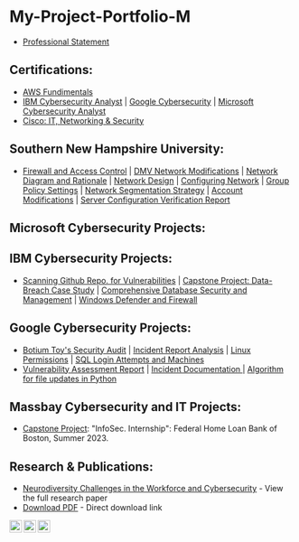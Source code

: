 # My-Project-Portfolio-M
- [Professional Statement](https://docs.google.com/document/d/16rTPcViCdLQWP0R5DigbBzE-Nt2rpGw8-cECMfe1WWA/edit?usp=drive_link)

## Certifications:
- [AWS Fundimentals](https://coursera.org/share/b576dbbdeec042841807d2f48b33f25f)
- [IBM Cybersecurity Analyst](https://coursera.org/share/90a8eb569ec20e82b06d652f94fc2168) | [Google Cybersecurity](https://coursera.org/share/f2a6e2619a4a14e1e979da3558232220) | [Microsoft Cybersecurity Analyst](https://coursera.org/share/3f58169943e76ef7dfad2647bb0d5c9a)
- [Cisco: IT, Networking & Security](https://1drv.ms/f/s!AmHv4hdXHraSgo0Y2MqnYVTSP5Pi_A?e=3vznAC)

## Southern New Hampshire University:
- [Firewall and Access Control](https://1drv.ms/w/s!AmHv4hdXHraSgrUNJ4GfpYtpnKQwGg?e=uM2WK7) | [DMV Network Modifications](https://1drv.ms/w/s!AmHv4hdXHraSgr0I82ZNU6tFryjWUg?e=JydAuH) | [Network Diagram and Rationale](https://1drv.ms/w/s!AmHv4hdXHraSgr0q9UZ77brb9cJk2A?e=PNJPTo) | [Network Design](https://1drv.ms/w/s!AmHv4hdXHraSgrxfu6DfWt0N5ggJRQ?e=GPnfwl) | [Configuring Network](https://1drv.ms/w/s!AmHv4hdXHraSgrQ0kFVa7mrldQ-3AA?e=sapzrk) | [Group Policy Settings](https://1drv.ms/w/s!AmHv4hdXHraSgrR-YzD4q3wWgoAPCw?e=smpOt5) | [Network Segmentation Strategy](https://1drv.ms/w/s!AmHv4hdXHraSgrUQDU26p565dSdSag?e=g10xgL) | [Account Modifications](https://1drv.ms/w/s!AmHv4hdXHraSgrhoMHNpxIUBy4nSxw?e=CVaBRi) | [Server Configuration Verification Report](https://1drv.ms/w/s!AmHv4hdXHraSgrhyzBobEoI9hPLkGA?e=IicWai)

## Microsoft Cybersecurity Projects:

## IBM Cybersecurity Projects:
- [Scanning Github Repo. for Vulnerabilities](https://1drv.ms/w/s!AmHv4hdXHraSgqAfr6S6fYXs8wEeWg?e=39K06c) | [Capstone Project: Data-Breach Case Study](https://1drv.ms/p/s!AmHv4hdXHraSgqAb1zIceSJe1hNeEQ?e=WL9wFw) | [Comprehensive Database Security and Management](https://1drv.ms/w/s!AmHv4hdXHraSgrMjOtgmju5qs25WYA?e=tehX1f) | [Windows Defender and Firewall](https://1drv.ms/w/s!AmHv4hdXHraSgpQG74CJx3KL4uWVjQ?e=lkqnKN)

## Google Cybersecurity Projects:
- [Botium Toy's Security Audit](https://1drv.ms/f/s!AmHv4hdXHraSgqA4BWKH23iOeFZVNg?e=TmHH5b) | [Incident Report Analysis](https://1drv.ms/w/s!AmHv4hdXHraSgqBMXBd2fm4lRIyqgQ?e=9CmBWG) | [Linux Permissions](https://1drv.ms/w/s!AmHv4hdXHraSgqBOVElBqNyw36xKyw?e=AcpmPk) | [SQL Login Attempts and Machines](https://1drv.ms/w/s!AmHv4hdXHraSgqBiWd2riVKFzBfNfg?e=FD86ES)
- [Vulnerability Assessment Report](https://1drv.ms/w/s!AmHv4hdXHraSgqBmac-vJkrSOzUiFA?e=Q0hulE) | [Incident Documentation ](https://1drv.ms/w/s!AmHv4hdXHraSgqBLMHG52AbqkTPzqw?e=4Pgc5j) | [Algorithm for file updates in Python](https://1drv.ms/w/s!AmHv4hdXHraSgqBSveKFUpiH_JAlMg?e=njeczE)

## Massbay Cybersecurity and IT Projects:
- [Capstone Project](https://drive.google.com/drive/folders/16MkOD5rlSr-XMfuHkmdWPRGeHuDwDWJo?usp=drive_link): "InfoSec. Internship": Federal Home Loan Bank of Boston, Summer 2023.

## Research & Publications:
- [Neurodiversity Challenges in the Workforce and Cybersecurity](./pdf-viewer.html?file=other/Neurodiversity%20Challenges%20in%20the%20Workforce%20and%20Cybersecurity.pdf) - View the full research paper
- [Download PDF](./other/Neurodiversity%20Challenges%20in%20the%20Workforce%20and%20Cybersecurity.pdf) - Direct download link

[<img align="left" alt="Max | YouTube" width="22px" src="https://cdn.jsdelivr.net/npm/simple-icons@v3/icons/youtube.svg" />][youtube]
[<img align="left" alt="Max | Twitter" width="22px" src="https://cdn.jsdelivr.net/npm/simple-icons@v3/icons/twitter.svg" />][twitter]
[<img align="left" alt="Max | LinkedIn" width="22px" src="https://cdn.jsdelivr.net/npm/simple-icons@v3/icons/linkedin.svg" />][linkedin]

[twitter]: https://twitter.com/MNav4gator
[youtube]: https://www.youtube.com/channel/UCS_L_cQLDWPNrWS5nKgvkkw
[linkedin]: https://www.linkedin.com/in/max-navarrette/
